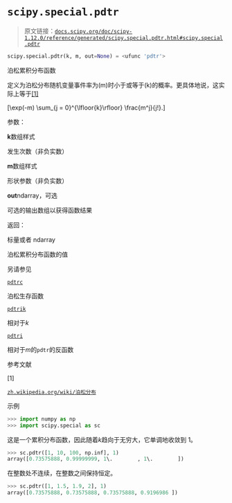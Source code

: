 # `scipy.special.pdtr`

> 原文链接：[`docs.scipy.org/doc/scipy-1.12.0/reference/generated/scipy.special.pdtr.html#scipy.special.pdtr`](https://docs.scipy.org/doc/scipy-1.12.0/reference/generated/scipy.special.pdtr.html#scipy.special.pdtr)

```py
scipy.special.pdtr(k, m, out=None) = <ufunc 'pdtr'>
```

泊松累积分布函数

定义为泊松分布随机变量事件率为\(m\)时小于或等于\(k\)的概率。更具体地说，这实际上等于[[1]](#rab0ab6363cd8-1)

\[\exp(-m) \sum_{j = 0}^{\lfloor{k}\rfloor} \frac{m^j}{j!}.\]

参数：

**k**数组样式

发生次数（非负实数）

**m**数组样式

形状参数（非负实数）

**out**ndarray，可选

可选的输出数组以获得函数结果

返回：

标量或者 ndarray

泊松累积分布函数的值

另请参见

[`pdtrc`](https://docs.scipy.org/doc/scipy-1.12.0/reference/generated/scipy.special.pdtrc.html#scipy.special.pdtrc "scipy.special.pdtrc")

泊松生存函数

[`pdtrik`](https://docs.scipy.org/doc/scipy-1.12.0/reference/generated/scipy.special.pdtrik.html#scipy.special.pdtrik "scipy.special.pdtrik")

相对于*k*

[`pdtri`](https://docs.scipy.org/doc/scipy-1.12.0/reference/generated/scipy.special.pdtri.html#scipy.special.pdtri "scipy.special.pdtri")

相对于*m*的`pdtr`的反函数

参考文献

[1]

[`zh.wikipedia.org/wiki/泊松分布`](https://zh.wikipedia.org/wiki/泊松分布)

示例

```py
>>> import numpy as np
>>> import scipy.special as sc 
```

这是一个累积分布函数，因此随着*k*趋向于无穷大，它单调地收敛到 1。

```py
>>> sc.pdtr([1, 10, 100, np.inf], 1)
array([0.73575888, 0.99999999, 1\.        , 1\.        ]) 
```

在整数处不连续，在整数之间保持恒定。

```py
>>> sc.pdtr([1, 1.5, 1.9, 2], 1)
array([0.73575888, 0.73575888, 0.73575888, 0.9196986 ]) 
```
